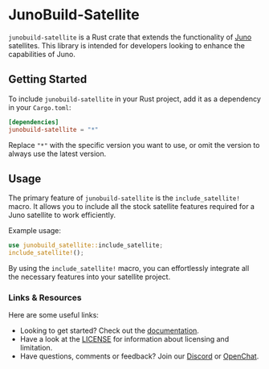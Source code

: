 # JunoBuild-Satellite

`junobuild-satellite` is a Rust crate that extends the functionality of [Juno](https://juno.build) satellites. This library is intended for developers looking to enhance the capabilities of Juno.

## Getting Started

To include `junobuild-satellite` in your Rust project, add it as a dependency in your `Cargo.toml`:

```toml
[dependencies]
junobuild-satellite = "*"
```

Replace `"*"` with the specific version you want to use, or omit the version to always use the latest version.

## Usage

The primary feature of `junobuild-satellite` is the `include_satellite!` macro. It allows you to include all the stock satellite features required for a Juno satellite to work efficiently.

Example usage:

```rust
use junobuild_satellite::include_satellite;
include_satellite!();
```

By using the `include_satellite!` macro, you can effortlessly integrate all the necessary features into your satellite project.

### Links & Resources

Here are some useful links:

- Looking to get started? Check out the [documentation](https://juno.build).
- Have a look at the [LICENSE](https://github.com/junobuild/juno/blob/main/src/libs/shared/LICENSE.md) for information about licensing and limitation.
- Have questions, comments or feedback? Join our [Discord](https://discord.gg/wHZ57Z2RAG) or [OpenChat](https://oc.app/community/vxgpi-nqaaa-aaaar-ar4lq-cai/?ref=xanzv-uaaaa-aaaaf-aneba-cai).
